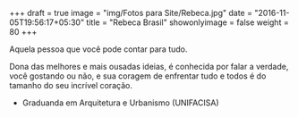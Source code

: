 +++
draft = true
image = "img/Fotos para Site/Rebeca.jpg"
date = "2016-11-05T19:56:17+05:30"
title = "Rebeca Brasil"
showonlyimage = false
weight = 80
+++

Aquela pessoa que você pode contar para tudo.
<!--more-->

Dona das melhores e mais ousadas ideias, é conhecida por falar a verdade, você gostando ou não, e sua coragem de enfrentar tudo e todos é do tamanho do seu incrível coração.

* Graduanda em Arquitetura e Urbanismo (UNIFACISA)
